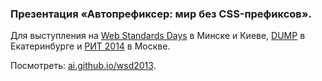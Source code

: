 ### Презентация «Автопрефиксер: мир без CSS-префиксов».

Для выступления на [Web Standards Days](http://webstandardsdays.ru/) в Минске и
Киеве, [DUMP](http://dump-it.ru/) в Екатеринбурге
и [РИТ 2014](http://ritconf.ru/) в Москве.

Посмотреть: [ai.github.io/wsd2013](http://ai.github.io/wsd2013/).
